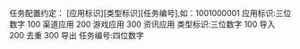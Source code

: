 任务配置约定：
    [应用标识][类型标识][任务编号],如：1001000001
        应用标识:三位数字
            100 渠道应用
            200 游戏应用
            300 资讯应用
        类型标识:三位数字
            100 导入
            200 去重
            300 导出
        任务编号:四位数字